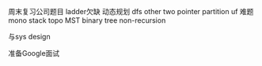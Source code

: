 周末复习公司题目
ladder欠缺
动态规划
dfs other
two pointer partition
uf 难题
mono stack
topo MST
binary tree non-recursion

与sys design

准备Google面试
